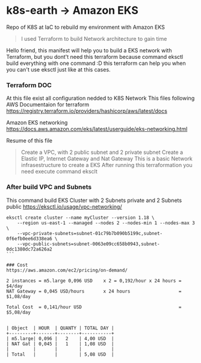 # k8s-earth -> Amazon EKS
Repo of K8S at IaC to rebuild my environment with Amazon EKS

> I used Terraform to build Network architecture to gain time

Hello friend, this manifest will help you to build a EKS network with Terraform,
but you dont't need this terraform because command eksctl build everything with one command :D
this terraform can help you when you can't use eksctl just like at this cases.


### Terraform DOC
At this file exist all configuration nedded to K8S Network
This files following AWS Documentaion for terraform
https://registry.terraform.io/providers/hashicorp/aws/latest/docs

Amazon EKS networking
https://docs.aws.amazon.com/eks/latest/userguide/eks-networking.html


Resume of this file

>Create a VPC, with 2 public subnet and 2 private subnet
>Create a Elastic IP, Internet Gateway and Nat Gateway
>This is a basic Network infrasestructure to create a EKS
>After running this terraformation you need execute command eksclt

### After build VPC and Subnets
This command build EKS Cluster with 2 Subnets private and 2 Subnets public
https://eksctl.io/usage/vpc-networking/
````
eksctl create cluster --name myCluster --version 1.18 \
    --region us-east-1 --managed --nodes 2 --nodes-min 1 --nodes-max 3 \
    --vpc-private-subnets=subnet-01c79b7b090b5199c,subnet-0f6efb0ee6d338ea6 \
    --vpc-public-subnets=subnet-0063e09cc658b0943,subnet-0dc1380dc72a626a2
```

### Cost
https://aws.amazon.com/ec2/pricing/on-demand/

2 instances = m5.large 0,096 USD    x 2 = 0,192/hour x 24 hours = $4/day
NAT Gateway = 0,045 USD/hours       x 24 hours                  = $1,08/day

Total Cost  = 0,141/hour USD                                    = $5,08/day


| Object  | HOUR  | QUANTY | TOTAL DAY |
+---------+-------+--------+-----------+
| m5.large| 0,096 |   2    | 4,00 USD  |
| NAT Gat | 0,045 |   1    | 1,08 USD  |
|         |       |        |           |
| Total   |       |        | 5,08 USD  |